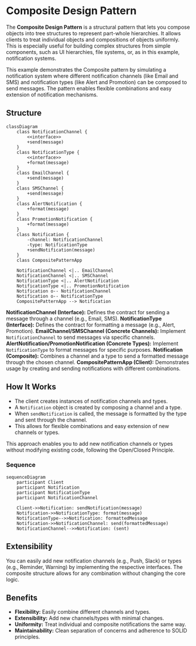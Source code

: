 # Composite Design Pattern

The **Composite Design Pattern** is a structural pattern that lets you compose objects into tree structures to represent part-whole hierarchies. It allows clients to treat individual objects and compositions of objects uniformly. This is especially useful for building complex structures from simple components, such as UI hierarchies, file systems, or, as in this example, notification systems.

This example demonstrates the Composite pattern by simulating a notification system where different notification channels (like Email and SMS) and notification types (like Alert and Promotion) can be composed to send messages. The pattern enables flexible combinations and easy extension of notification mechanisms.

## Structure

```mermaid
classDiagram
    class NotificationChannel {
        <<interface>>
        +send(message)
    }
    class NotificationType {
        <<interface>>
        +format(message)
    }
    class EmailChannel {
        +send(message)
    }
    class SMSChannel {
        +send(message)
    }
    class AlertNotification {
        +format(message)
    }
    class PromotionNotification {
        +format(message)
    }
    class Notification {
        -channel: NotificationChannel
        -type: NotificationType
        +sendNotification(message)
    }
    class CompositePatternApp

    NotificationChannel <|.. EmailChannel
    NotificationChannel <|.. SMSChannel
    NotificationType <|.. AlertNotification
    NotificationType <|.. PromotionNotification
    Notification o-- NotificationChannel
    Notification o-- NotificationType
    CompositePatternApp --> Notification
```

**NotificationChannel (Interface):** Defines the contract for sending a message through a channel (e.g., Email, SMS).
**NotificationType (Interface):** Defines the contract for formatting a message (e.g., Alert, Promotion).
**EmailChannel/SMSChannel (Concrete Channels):** Implement `NotificationChannel` to send messages via specific channels.
**AlertNotification/PromotionNotification (Concrete Types):** Implement `NotificationType` to format messages for specific purposes.
**Notification (Composite):** Combines a channel and a type to send a formatted message through the chosen channel.
**CompositePatternApp (Client):** Demonstrates usage by creating and sending notifications with different combinations.

## How It Works

- The client creates instances of notification channels and types.
- A `Notification` object is created by composing a channel and a type.
- When `sendNotification` is called, the message is formatted by the type and sent through the channel.
- This allows for flexible combinations and easy extension of new channels or types.

This approach enables you to add new notification channels or types without modifying existing code, following the Open/Closed Principle.

### Sequence

```mermaid
sequenceDiagram
    participant Client
    participant Notification
    participant NotificationType
    participant NotificationChannel

    Client->>Notification: sendNotification(message)
    Notification->>NotificationType: format(message)
    NotificationType-->>Notification: formattedMessage
    Notification->>NotificationChannel: send(formattedMessage)
    NotificationChannel-->>Notification: (sent)
```

## Extensibility

You can easily add new notification channels (e.g., Push, Slack) or types (e.g., Reminder, Warning) by implementing the respective interfaces. The composite structure allows for any combination without changing the core logic.

## Benefits

- **Flexibility:** Easily combine different channels and types.
- **Extensibility:** Add new channels/types with minimal changes.
- **Uniformity:** Treat individual and composite notifications the same way.
- **Maintainability:** Clean separation of concerns and adherence to SOLID principles.

